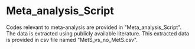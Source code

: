 # Meta_analysis_Script
Codes relevant to meta-analysis are provided in "Meta_analysis_Script".  
The data is extracted using publicly available literature. This extracted data is provided in csv file named "MetS_vs_no_MetS.csv". 




